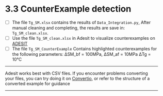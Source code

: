 
# 3.3 CounterExample detection

- [ ] The file `Tg_SM.xlsx` contains the results of `Data_Integration.py`, After manual cleaning and completing, the results are save in: `Tg_SM_clean.xlsx`.
- [ ] Use the file `Tg_SM_clean.xlsx` in Adesit to visualize counterexamples on [ADESIT](https://adesit.liris.cnrs.fr/)
- [ ] The file `Tg_SM_CounterExample` Contains highlighted counterexamples for the following parameters: ΔSM_bf = 100MPa, ΔSM_af = 10MPa  ΔTg = 10°C
***
Adesit works best with CSV files. If you encounter problems converting your files, you can try doing it on [Convertio](https://convertio.co/fr/xlsx-csv/), or refer to the structure of a converted example for guidance
***